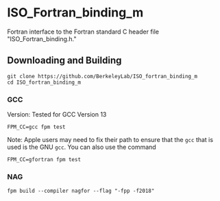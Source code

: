 ISO_Fortran_binding_m
=====================

Fortran interface to the Fortran standard C header file "ISO_Fortran_binding.h."

Downloading and Building
------------------------
```
git clone https://github.com/BerkeleyLab/ISO_fortran_binding_m
cd ISO_fortran_binding_m
```

### GCC
Version: Tested for GCC Version 13

```
FPM_CC=gcc fpm test
```

Note: Apple users may need to fix their path to ensure that the `gcc` that is used is the GNU `gcc`. You can also use the command

```
FPM_CC=gfortran fpm test
```

### NAG
```
fpm build --compiler nagfor --flag "-fpp -f2018"
```
